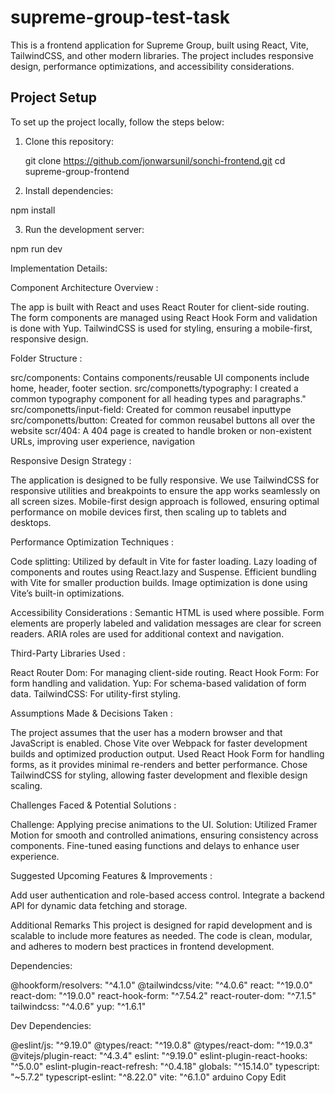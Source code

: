 # supreme-group-test-task

This is a frontend application for Supreme Group, built using React, Vite, TailwindCSS, and other modern libraries. The project includes responsive design, performance optimizations, and accessibility considerations.

## Project Setup

To set up the project locally, follow the steps below:

1. Clone this repository:

   git clone https://github.com/jonwarsunil/sonchi-frontend.git
   cd supreme-group-frontend

2. Install dependencies:

npm install

3. Run the development server:

npm run dev

Implementation Details:

Component Architecture Overview :

The app is built with React and uses React Router for client-side routing.
The form components are managed using React Hook Form and validation is done with Yup.
TailwindCSS is used for styling, ensuring a mobile-first, responsive design.

Folder Structure :

src/components: Contains components/reusable UI components include home, header, footer section.
src/componetts/typography: I created a common typography component for all heading types and paragraphs."
src/componetts/input-field: Created for common reusabel inputtype
src/componetts/button: Created for common reusabel buttons all over the website
scr/404: A 404 page is created to handle broken or non-existent URLs, improving user experience, navigation

Responsive Design Strategy :

The application is designed to be fully responsive. We use TailwindCSS for responsive utilities and breakpoints to ensure the app works seamlessly on all screen sizes.
Mobile-first design approach is followed, ensuring optimal performance on mobile devices first, then scaling up to tablets and desktops.

Performance Optimization Techniques :

Code splitting: Utilized by default in Vite for faster loading.
Lazy loading of components and routes using React.lazy and Suspense.
Efficient bundling with Vite for smaller production builds.
Image optimization is done using Vite’s built-in optimizations.

Accessibility Considerations :
Semantic HTML is used where possible.
Form elements are properly labeled and validation messages are clear for screen readers.
ARIA roles are used for additional context and navigation.

Third-Party Libraries Used :

React Router Dom: For managing client-side routing.
React Hook Form: For form handling and validation.
Yup: For schema-based validation of form data.
TailwindCSS: For utility-first styling.

Assumptions Made & Decisions Taken :

The project assumes that the user has a modern browser and that JavaScript is enabled.
Chose Vite over Webpack for faster development builds and optimized production output.
Used React Hook Form for handling forms, as it provides minimal re-renders and better performance.
Chose TailwindCSS for styling, allowing faster development and flexible design scaling.

Challenges Faced & Potential Solutions :

Challenge: Applying precise animations to the UI.
Solution: Utilized Framer Motion for smooth and controlled animations, ensuring consistency across components. Fine-tuned easing functions and delays to enhance user experience.

Suggested Upcoming Features & Improvements :

Add user authentication and role-based access control.
Integrate a backend API for dynamic data fetching and storage.

Additional Remarks
This project is designed for rapid development and is scalable to include more features as needed.
The code is clean, modular, and adheres to modern best practices in frontend development.

Dependencies:

@hookform/resolvers: "^4.1.0"
@tailwindcss/vite: "^4.0.6"
react: "^19.0.0"
react-dom: "^19.0.0"
react-hook-form: "^7.54.2"
react-router-dom: "^7.1.5"
tailwindcss: "^4.0.6"
yup: "^1.6.1"

Dev Dependencies:

@eslint/js: "^9.19.0"
@types/react: "^19.0.8"
@types/react-dom: "^19.0.3"
@vitejs/plugin-react: "^4.3.4"
eslint: "^9.19.0"
eslint-plugin-react-hooks: "^5.0.0"
eslint-plugin-react-refresh: "^0.4.18"
globals: "^15.14.0"
typescript: "~5.7.2"
typescript-eslint: "^8.22.0"
vite: "^6.1.0"
arduino
Copy
Edit
